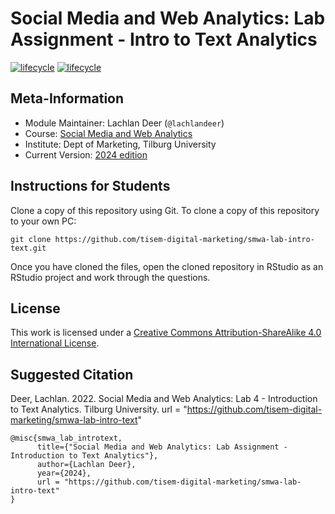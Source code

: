 # Social Media and Web Analytics: Lab Assignment - Intro to Text Analytics

[![lifecycle](https://img.shields.io/badge/lifecycle-maturing-blue.svg)](https://www.tidyverse.org/lifecycle/#maturing)
[![lifecycle](https://img.shields.io/badge/version-2022-red.svg)]()

## Meta-Information

* Module Maintainer: Lachlan Deer (`@lachlandeer`)
* Course: [Social Media and Web Analytics](https://tisem-digital-marketing.github.io/2024-smwa)
* Institute: Dept of Marketing, Tilburg University
* Current Version: [2024 edition](https://tisem-digital-marketing.github.io/2024-smwa)

## Instructions for Students

Clone a copy of this repository using Git.
To clone a copy of this repository to your own PC:

```{bash, eval = FALSE}
git clone https://github.com/tisem-digital-marketing/smwa-lab-intro-text.git
```

Once you have cloned the files, open the cloned repository in RStudio as an RStudio project and work through the questions.

## License

This work is licensed under a [Creative Commons Attribution-ShareAlike 4.0 International License](http://creativecommons.org/licenses/by-sa/4.0/).

## Suggested Citation

Deer, Lachlan. 2022. Social Media and Web Analytics: Lab 4 - Introduction to Text Analytics. Tilburg University. url = "https://github.com/tisem-digital-marketing/smwa-lab-intro-text"

```{r, engine='out', eval = FALSE}
@misc{smwa_lab_introtext,
      title={"Social Media and Web Analytics: Lab Assignment - Introduction to Text Analytics"},
      author={Lachlan Deer},
      year={2024},
      url = "https://github.com/tisem-digital-marketing/smwa-lab-intro-text"
}
```
